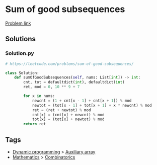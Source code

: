 # Sum of good subsequences

[Problem link](https://leetcode.com/problems/sum-of-good-subsequences/)

## Solutions


### Solution.py
```py
# https://leetcode.com/problems/sum-of-good-subsequences/

class Solution:
    def sumOfGoodSubsequences(self, nums: List[int]) -> int:
        cnt, tot = defaultdict(int), defaultdict(int)
        ret, mod = 0, 10 ** 9 + 7

        for x in nums:
            newcnt = (1 + cnt[x - 1] + cnt[x + 1]) % mod
            newtot = (tot[x - 1] + tot[x + 1] + x * newcnt) % mod
            ret = (ret + newtot) % mod
            cnt[x] = (cnt[x] + newcnt) % mod
            tot[x] = (tot[x] + newtot) % mod
        return ret
```
## Tags

* [Dynamic programming](/Collections/dynamic-programming.md#dynamic-programming) > [Auxiliary array](/Collections/dynamic-programming.md#auxiliary-array)
* [Mathematics](/Collections/mathematics.md#mathematics) > [Combinatorics](/Collections/mathematics.md#combinatorics)
